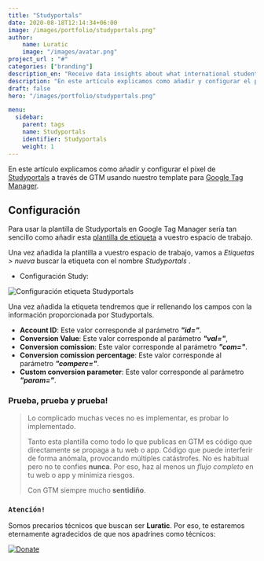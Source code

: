 ```yaml
---
title: "Studyportals"
date: 2020-08-18T12:14:34+06:00
image: /images/portfolio/studyportals.png"
author:
    name: Luratic
    image: "/images/avatar.png"
project_url : "#"
categories: ["branding"]
description_en: "Receive data insights about what international students are interested in, what information they need, how they search for their degree options, where they come from and more."
description: "En este artículo explicamos como añadir y configurar el píxel o herramienta [Studyportals](https://www.oracle.com/es/data-cloud/products/data-management-platform/) a través de GTM usando nuestro template para Google Tag Manager."
draft: false
hero: "/images/portfolio/studyportals.png"

menu:
  sidebar:
    parent: tags
    name: Studyportals
    identifier: Studyportals
    weight: 1
---
```



En este artículo explicamos como añadir y configurar el píxel de [Studyportals](https://www.oracle.com/es/data-cloud/products/data-management-platform/) a través de GTM usando nuestro template para [Google Tag Manager](https://tagmanager.google.com/). 

##   Configuración

Para usar la plantilla de Studyportals en Google Tag Manager sería tan sencillo como añadir esta [plantilla de etiqueta](https://tagmanager.google.com/gallery/#/owners/precariostecnicos/templates/StudyPortals) a vuestro espacio de trabajo. 

Una vez añadida la plantilla a vuestro espacio de trabajo, vamos a *Etiquetas > nueva* buscar la etiqueta con el nombre *Studyportals*  .

- Configuración Study:

![Configuración etiqueta Studyportals](https://user-images.githubusercontent.com/54624019/90954856-83ffa880-e478-11ea-85c8-77ffea6f64d1.png)

Una vez añadida la etiqueta tendremos que ir rellenando los campos con la información proporcionada por Studyportals.
- **Account ID**: Este valor corresponde al parámetro ***"id="***.
- **Conversion Value**: Este valor corresponde al parámetro ***"val="***,
- **Conversion comission**: Este valor corresponde al parámetro ***"com="***.
- **Conversion comission percentage**: Este valor corresponde al parámetro ***"comperc="***.
- **Custom conversion parameter**: Este valor corresponde al parámetro ***"param="***.


### Prueba, prueba y prueba!

>Lo complicado muchas veces no es implementar, es probar lo implementado. 
>
>Tanto esta plantilla como todo lo que publicas en GTM es código que directamente se propaga a tu web o app. 
Código que puede interferir de forma anómala, provocando múltiples catástrofes. No es habitual pero no te confies **nunca**. Por eso, haz al menos un *flujo completo* en tu web o app y minimiza riesgos. 
>
> Con GTM siempre mucho **sentidiño**.

### ```Atención!```
Somos precarios técnicos que buscan ser **Luratic**. Por eso, te estaremos eternamente agradecidos de que nos apadrines como técnicos: 

[![Donate](https://img.shields.io/badge/Donate-PayPal-green.svg)](https://www.paypal.com/cgi-bin/webscr?)
